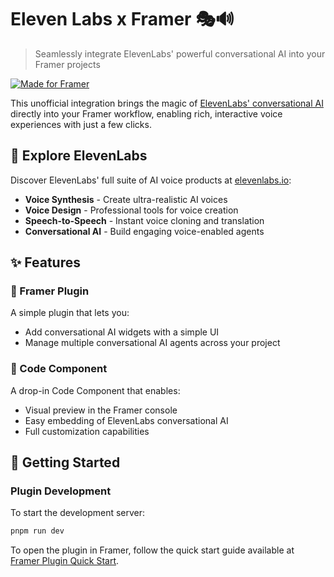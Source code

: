 # Eleven Labs x Framer 🎭🔊

> Seamlessly integrate ElevenLabs' powerful conversational AI into your Framer projects

[![Made for Framer](https://badges.framer.com/made-for-framer.svg)](https://www.framer.com)

This unofficial integration brings the magic of [ElevenLabs' conversational AI](https://elevenlabs.io/conversational-ai) directly into your Framer workflow, enabling rich, interactive voice experiences with just a few clicks.

## 🌟 Explore ElevenLabs

Discover ElevenLabs' full suite of AI voice products at [elevenlabs.io](https://elevenlabs.io):

- **Voice Synthesis** - Create ultra-realistic AI voices
- **Voice Design** - Professional tools for voice creation
- **Speech-to-Speech** - Instant voice cloning and translation
- **Conversational AI** - Build engaging voice-enabled agents

## ✨ Features

### 🔌 Framer Plugin
A simple plugin that lets you:
- Add conversational AI widgets with a simple UI
- Manage multiple conversational AI agents across your project

### 🎯 Code Component 
A drop-in Code Component that enables:
- Visual preview in the Framer console
- Easy embedding of ElevenLabs conversational AI
- Full customization capabilities

## 🚀 Getting Started

### Plugin Development

To start the development server:
```sh
pnpm run dev
```
To open the plugin in Framer, follow the quick start guide available at [Framer Plugin Quick Start](https://www.framer.com/developers/plugins/quick-start).